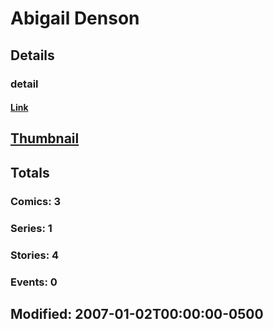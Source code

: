 # Abigail  Denson 
## Details
### detail
#### [Link](http://marvel.com/comics/creators/7973/abigail_denson?utm_campaign=apiRef&utm_source=225578a89fc76f3d20fbffda5d17a88d)
## [Thumbnail](http://i.annihil.us/u/prod/marvel/i/mg/b/40/image_not_available.jpg)
## Totals
### Comics: 3
### Series: 1
### Stories: 4
### Events: 0
## Modified: 2007-01-02T00:00:00-0500